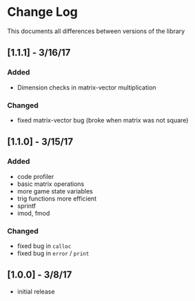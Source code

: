 # Change Log
This documents all differences between versions of the library

## [1.1.1] - 3/16/17

### Added

- Dimension checks in matrix-vector multiplication

### Changed

- fixed matrix-vector bug (broke when matrix was not square)

## [1.1.0] - 3/15/17

### Added

- code profiler
- basic matrix operations
- more game state variables
- trig functions more efficient
- sprintf
- imod, fmod

### Changed

- fixed bug in `calloc`
- fixed bug in `error` / `print`

## [1.0.0] - 3/8/17

- initial release

